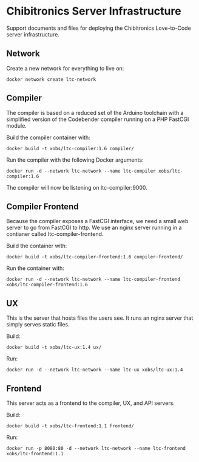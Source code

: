 Chibitronics Server Infrastructure
===========================

Support documents and files for deploying the Chibitronics Love-to-Code
server infrastructure.

Network
-------

Create a new network for everything to live on:

    docker network create ltc-network

Compiler
--------

The compiler is based on a reduced set of the Arduino toolchain with a simplified version of the Codebender compiler running on a PHP FastCGI module.

Build the compiler container with:

    docker build -t xobs/ltc-compiler:1.6 compiler/

Run the compiler with the following Docker arguments:

    docker run -d --network ltc-network --name ltc-compiler xobs/ltc-compiler:1.6

The compiler will now be listening on ltc-compiler:9000.


Compiler Frontend
-----------------

Because the compiler exposes a FastCGI interface, we need a small web server to go from FastCGI to http.  We use an nginx server running in a contianer called ltc-compiler-frontend.

Build the container with:

    docker build -t xobs/ltc-compiler-frontend:1.6 compiler-frontend/

Run the container with:

    docker run -d --network ltc-network --name ltc-compiler-frontend xobs/ltc-compiler-frontend:1.6

UX
------

This is the server that hosts files the users see.  It runs an nginx server that simply serves static files.

Build:

    docker build -t xobs/ltc-ux:1.4 ux/

Run:

    docker run -d --network ltc-network --name ltc-ux xobs/ltc-ux:1.4

Frontend
----------

This server acts as a frontend to the compiler, UX, and API servers.

 Build:

    docker build -t xobs/ltc-frontend:1.1 frontend/

 Run:

    docker run -p 8080:80 -d --network ltc-network --name ltc-frontend xobs/ltc-frontend:1.1
